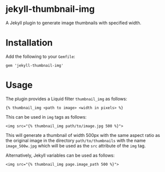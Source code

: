 # jekyll-thumbnail-img
A Jekyll plugin to generate image thumbnails with specified width.

# Installation
Add the following to your `Gemfile`:
```
gem 'jekyll-thumbnail-img'
```

# Usage
The plugin provides a Liquid filter `thumbnail_img` as follows:
```
{% thumbnail_img <path to image> <width in pixels> %}
```
This can be used in `img` tags as follows:
```
<img src="{% thumbnail_img path/to/image.jpg 500 %}">
```
This will generate a thumbnail of width 500px with the same aspect ratio as the original image in the directory `path/to/thumbnails` with the name `image_500w.jpg` which will be used as the `src` attribute of the `img` tag.

Alternatively, Jekyll variables can be used as follows:
```
<img src="{% thumbnail_img page.image_path 500 %}">
```
